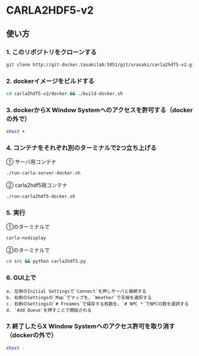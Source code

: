 # CARLA2HDF5-v2

## 使い方

### 1. このリポジトリをクローンする

 ```sh
 git clone http://git-docker.tasakilab:5051/git/urasaki/carla2hdf5-v2.git
 ```

### 2. dockerイメージをビルドする

 ```sh
 cd carla2hdf5-v2/docker && ./build-docker.sh
 ```

### 3. dockerからX Window Systemへのアクセスを許可する（dockerの外で）

 ```sh
 xhost +
 ```

### 4. コンテナをそれぞれ別のターミナルで2つ立ち上げる

 ① サーバ用コンテナ
 ```sh
 ./run-carla-server-docker.sh
 ```

 ② carla2hdf5用コンテナ
 ```sh
 ./run-carla2hdf5-docker.sh
 ```

### 5. 実行

 ①のターミナルで
 ```sh
 carla-nodisplay
 ```

 ②のターミナルで
 ```sh
 cd src && python carla2hdf5.py
 ```

### 6. GUI上で    

    a. 左側のInitial Settingsで`Connect`を押しサーバと接続する  
    b. 右側のSettingsの`Map`でマップを、`Weather`で天候を選択する  
    c. 右側のSettingsの`# Freames`で保存する枚数を、`# NPC *`でNPCの数を選択する  
    d. `Add Queue`を押すことで開始される  

### 7. 終了したらX Window Systemへのアクセス許可を取り消す（dockerの外で）

 ```sh
 xhost -
 ```
